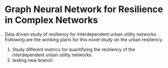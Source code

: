 # Graph Neural Network for Resilience in Complex Networks
Data driven study of resiliency for interdependent urban utility networks.
Following are the working plans for this novel study on the urban resiliency.

1. Study different metrics for quantifying the resiliency of the interdependent urban utility networks.
2. testing new branch
